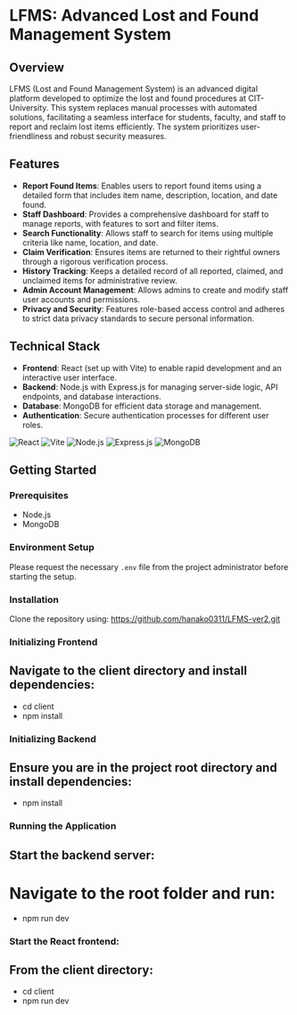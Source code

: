 # LFMS: Advanced Lost and Found Management System

## Overview
LFMS (Lost and Found Management System) is an advanced digital platform developed to optimize the lost and found procedures at CIT-University. This system replaces manual processes with automated solutions, facilitating a seamless interface for students, faculty, and staff to report and reclaim lost items efficiently. The system prioritizes user-friendliness and robust security measures.

## Features
- **Report Found Items**: Enables users to report found items using a detailed form that includes item name, description, location, and date found.
- **Staff Dashboard**: Provides a comprehensive dashboard for staff to manage reports, with features to sort and filter items.
- **Search Functionality**: Allows staff to search for items using multiple criteria like name, location, and date.
- **Claim Verification**: Ensures items are returned to their rightful owners through a rigorous verification process.
- **History Tracking**: Keeps a detailed record of all reported, claimed, and unclaimed items for administrative review.
- **Admin Account Management**: Allows admins to create and modify staff user accounts and permissions.
- **Privacy and Security**: Features role-based access control and adheres to strict data privacy standards to secure personal information.

## Technical Stack
- **Frontend**: React (set up with Vite) to enable rapid development and an interactive user interface.
- **Backend**: Node.js with Express.js for managing server-side logic, API endpoints, and database interactions.
- **Database**: MongoDB for efficient data storage and management.
- **Authentication**: Secure authentication processes for different user roles.

![React](https://img.shields.io/badge/-React-20232A?style=for-the-badge&logo=react&logoColor=61DAFB)
![Vite](https://img.shields.io/badge/-Vite-B73BFE?style=for-the-badge&logo=vite&logoColor=FFD62E)
![Node.js](https://img.shields.io/badge/-Node.js-339933?style=for-the-badge&logo=nodedotjs&logoColor=white)
![Express.js](https://img.shields.io/badge/-Express.js-000000?style=for-the-badge&logo=express&logoColor=white)
![MongoDB](https://img.shields.io/badge/-MongoDB-47A248?style=for-the-badge&logo=mongodb&logoColor=white)

## Getting Started

### Prerequisites
- Node.js
- MongoDB

### Environment Setup
Please request the necessary `.env` file from the project administrator before starting the setup.

### Installation
Clone the repository using:
https://github.com/hanako0311/LFMS-ver2.git

### Initializing Frontend
## Navigate to the client directory and install dependencies:
- cd client
- npm install

### Initializing Backend
## Ensure you are in the project root directory and install dependencies:
- npm install

### Running the Application
## Start the backend server:
# Navigate to the root folder and run:
- npm run dev

### Start the React frontend:
## From the client directory:
- cd client
- npm run dev


